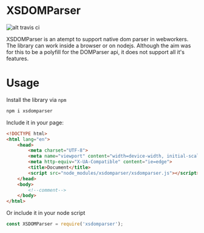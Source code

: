 # XSDOMParser

![alt travis ci](https://travis-ci.org/lexmihaylov/XSDOMParser.svg?branch=master)

XSDOMParser is an atempt to support native dom parser in webworkers. The library can work
inside a browser or on nodejs. Although the aim was for this to be a polyfill for 
the DOMParser api, it does not support all it's features.

# Usage
Install the library via `npm`
```bash
npm i xsdomparser
```

Include it in your page:
```html
<!DOCTYPE html>
<html lang="en">
    <head>
        <meta charset="UTF-8">
        <meta name="viewport" content="width=device-width, initial-scale=1.0">
        <meta http-equiv="X-UA-Compatible" content="ie=edge">
        <title>Document</title>
        <script src="node_modules/xsdomparser/xsdomparser.js"></script>
    </head>
    <body>
        <!--comment-->
    </body>
</html>
```

Or include it in your node script
```js
const XSDOMParser = require('xsdomparser');
```